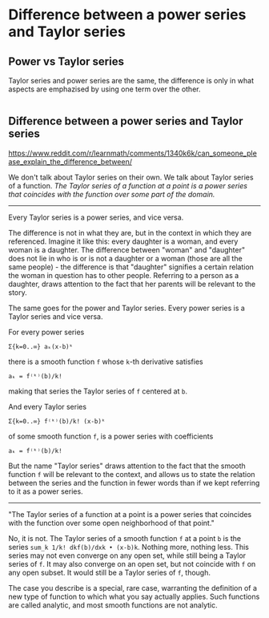 # Difference between a power series and Taylor series

## Power vs Taylor series

Taylor series and power series are the same, the difference is only in what aspects are emphazised by using one term over the other.

```js

```




## Difference between a power series and Taylor series

https://www.reddit.com/r/learnmath/comments/1340k6k/can_someone_please_explain_the_difference_between/

We don't talk about Taylor series on their own. We talk about Taylor series of a function. *The Taylor series of a function at a point is a power series that coincides with the function over some part of the domain.*

---

Every Taylor series is a power series, and vice versa.

The difference is not in what they are, but in the context in which they are referenced. Imagine it like this: every daughter is a woman, and every woman is a daughter. The difference between "woman" and "daughter" does not lie in who is or is not a daughter or a woman (those are all the same people) - the difference is that "daughter" signifies a certain relation the woman in question has to other people. Referring to a person as a daughter, draws attention to the fact that her parents will be relevant to the story.

The same goes for the power and Taylor series. 
Every power series is a Taylor series and vice versa. 

For every power series

    Σ{k=0..∞} aₖ(x-b)ᵏ

there is a smooth function `f` whose `k`-th derivative satisfies

    aₖ = f⁽ᵏ⁾(b)/k!

making that series the Taylor series of `f` centered at `b`.

And every Taylor series

    Σ{k=0..∞} f⁽ᵏ⁾(b)/k! (x-b)ᵏ

of some smooth function `f`, is a power series with coefficients

    aₖ = f⁽ᵏ⁾(b)/k!

But the name "Taylor series" draws attention to the fact that the smooth function `f` will be relevant to the context, and allows us to state the relation between the series and the function in fewer words than if we kept referring to it as a power series.

---

"The Taylor series of a function at a point is a power series that coincides with the function over some open neighborhood of that point."

No, it is not. The Taylor series of a smooth function `f` at a point `b` is the series `sum_k 1/k! dkf(b)/dxk • (x-b)k`. Nothing more, nothing less. This series may not even converge on any open set, while still being a Taylor series of `f`. It may also converge on an open set, but not coincide with `f` on any open subset. It would still be a Taylor series of `f`, though. 

The case you describe is a special, rare case, warranting the definition of a new type of function to which what you say actually applies. Such functions are called analytic, and most smooth functions are not analytic.
